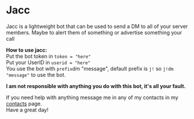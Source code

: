 # Jacc    
 Jacc is a lightweight bot that can be used to send a DM to all of your server members. Maybe to alert them of something or advertise something your call

**How to use jacc:**<br/>
Put the bot token in `token = "here"`<br>
Put your UserID in `userid = "here"`<br> 
You use the bot with `prefix`dm "message", default prefix is `j!` so `j!dm "message"` to use the bot.<br>

**I am not responsible with anything you do with this bot, it's all your fault.**  


If you need help with anything message me in any of my contacts in my [contacts](https://github.com/alyy/contacts) page.  
Have a great day!
